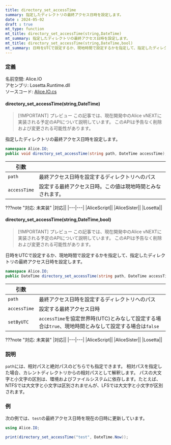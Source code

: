```yaml
---
title: directory_set_accessTime
summary: 指定したディレクトリの最終アクセス日時を設定します。
date : 2024-05-02
draft : true
mt_type: function
mt_title: directory_set_accessTime(string,DateTime)
mt_summary: 指定したディレクトリの最終アクセス日時を設定します。
mt_title: directory_set_accessTime(string,DateTime,bool)
mt_summary: 日時をUTCで設定するか、現地時間で設定するかを指定して、指定したディレクトリの最終アクセス日時を設定します。
---
```


### 定義
名前空間: Alice.IO<br/>
アセンブリ: Losetta.Runtime.dll<br/>
ソースコード: [Alice.IO.cs](https://github.com/WSOFT-Project/Losetta/blob/master/Losetta.Runtime/Alice.IO.cs)

#### directory_set_accessTime(string,DateTime)

> [!IMPORTANT] プレビュー
> この記事では、現在開発中のAlice vNEXTに実装される予定のAPIについて説明しています。
> このAPIは予告なく削除および変更される可能性があります。

指定したディレクトリの最終アクセス日時を設定します。

```cs title="AliceScript"
namespace Alice.IO;
public void directory_set_accessTime(string path, DateTime accessTime);
```

|引数| |
|-|-|
|`path`|最終アクセス日時を設定するディレクトリへのパス|
|`accessTime`|設定する最終アクセス日時。この値は現地時間とみなされます。|

???note "対応: 未実装"
    |対応||
    |---|---|
    |AliceScript||
    |AliceSister||
    |Losetta||

#### directory_set_accessTime(string,DateTime,bool)

> [!IMPORTANT] プレビュー
> この記事では、現在開発中のAlice vNEXTに実装される予定のAPIについて説明しています。
> このAPIは予告なく削除および変更される可能性があります。

日時をUTCで設定するか、現地時間で設定するかを指定して、指定したディレクトリの最終アクセス日時を設定します。

```cs title="AliceScript"
namespace Alice.IO;
public DateTime directory_set_accessTime(string path, DateTime accessTime, bool setByUTC);
```

|引数| |
|-|-|
|`path`|最終アクセス日時を設定するディレクトリへのパス|
|`accessTime`|設定する最終アクセス日時|
|`setByUTC`|`accessTime`を協定世界時(UTC)とみなして設定する場合は`true`、現地時間とみなして設定する場合は`false`|

???note "対応: 未実装"
    |対応||
    |---|---|
    |AliceScript||
    |AliceSister||
    |Losetta||

### 説明

`path`には、相対パスと絶対パスのどちらでも指定できます。
相対パスを指定した場合、カレントディレクトリからの相対パスとして解釈します。
パスの大文字と小文字の区別は、環境およびファイルシステムに依存します。たとえば、NTFSでは大文字と小文字は区別されませんが、LFSでは大文字と小文字が区別されます。

### 例
次の例では、`test`の最終アクセス日時を現在の日時に更新しています。

```cs title="AliceScript"
using Alice.IO;

print(directory_set_accessTime("test", DateTime.Now));
```
